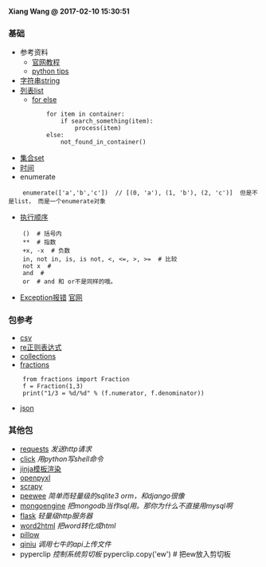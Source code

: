 #### Xiang Wang @ 2017-02-10 15:30:51

### 基础
* 参考资料
    * [官网教程](https://docs.python.org/3/)
    * [python tips](http://book.pythontips.com/en/latest/index.html)
* [字符串string](./string.md)
* [列表list](list.md)
    * [for else](http://book.pythontips.com/en/latest/for_-_else.html)
        ```
            for item in container:
                if search_something(item):
                    process(item)
            else:
                not_found_in_container()
        ```
* [集合set](set.md)
* [时间](time时间.md)
* enumerate
```
    enumerate(['a','b','c'])  // [(0, 'a'), (1, 'b'), (2, 'c')]  但是不是list， 而是一个enumerate对象
```
* [执行顺序](https://docs.python.org/3/reference/expressions.html#evaluation-order)
```
    ()  # 括号内
    **  # 指数
    +x, -x  # 负数
    in, not in, is, is not, <, <=, >, >=  # 比较
    not x  #
    and  #
    or  # and 和 or不是同样的哦。
```
* [Exception报错](./exception.md) [官网](https://docs.python.org/3/tutorial/errors.html#handling-exceptions)


### 包参考
* [csv](./csv.md)
* [re正则表达式](./rematch正则表达式.md)
* [collections](./collections.md)
* [fractions](https://docs.python.org/2/library/fractions.html#fractions.Fraction)
```
    from fractions import Fraction
    f = Fraction(1,3)
    print("1/3 = %d/%d" % (f.numerator, f.denominator))
```
* [json](./json.md)

### 其他包
* [requests](./requests.md) *发送http请求*
* [click](./click.md) *用python写shell命令*
* [jinja模板渲染](./jinjia.md)
* [openpyxl](./openpyxl.md)
* [scrapy](./scrapy/README.md)
* [peewee](./peewee.md) *简单而轻量级的sqlite3 orm，和django很像*
* [mongoengine](./mongoengine.md) *把mongodb当作sql用。那你为什么不直接用mysql啊*
* [flask](./flask.md) *轻量级http服务器*
* [word2html](https://github.com/bradmontgomery/word2html)  *把word转化成html*
* [pillow](./Pillow.md)
* [qiniu](https://developer.qiniu.com/kodo/sdk/1242/python) *调用七牛的api上传文件*
* pyperclip *控制系统剪切板*
    pyperclip.copy('ew') # 把ew放入剪切板
